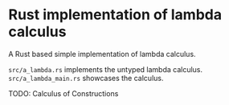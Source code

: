 # Rust implementation of lambda calculus

A Rust based simple implementation of lambda calculus.

`src/a_lambda.rs` implements the untyped lambda calculus. `src/a_lambda_main.rs` showcases the calculus.

TODO: Calculus of Constructions
